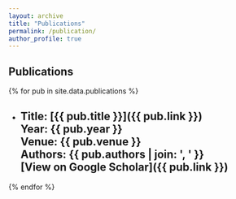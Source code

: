 ```yaml
---
layout: archive
title: "Publications"
permalink: /publication/
author_profile: true
---
```


## Publications

{% for pub in site.data.publications %}
- **Title:** [{{ pub.title }}]({{ pub.link }})  
  **Year:** {{ pub.year }}  
  **Venue:** {{ pub.venue }}  
  **Authors:** {{ pub.authors | join: ', ' }}  
  [View on Google Scholar]({{ pub.link }})  
  ---
{% endfor %}
